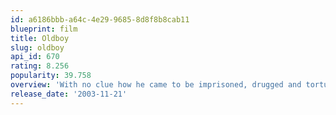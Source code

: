 ```yaml
---
id: a6186bbb-a64c-4e29-9685-8d8f8b8cab11
blueprint: film
title: Oldboy
slug: oldboy
api_id: 670
rating: 8.256
popularity: 39.758
overview: 'With no clue how he came to be imprisoned, drugged and tortured for 15 years, a desperate businessman seeks revenge on his captors.'
release_date: '2003-11-21'
---
```

